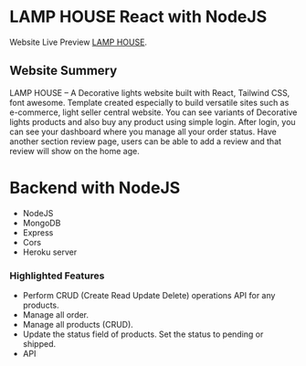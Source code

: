 # LAMP HOUSE React with NodeJS

Website Live Preview [LAMP HOUSE](https://lamp-house-2a1d7.web.app/).

## Website Summery

LAMP HOUSE – A Decorative lights website built with React, Tailwind CSS, font awesome. Template created especially to build versatile sites such as e-commerce, light seller central website. You can see variants of Decorative lights products and also buy any product using simple login. After login, you can see your dashboard where you manage all your order status. Have another section review page, users can be able to add a review and that review will show on the home age.

# Backend with NodeJS

- NodeJS
- MongoDB
- Express
- Cors
- Heroku server

### Highlighted Features

- Perform CRUD (Create Read Update Delete) operations API for any products.
- Manage all order.
- Manage all products (CRUD).
- Update the status field of products. Set the status to pending or shipped.
- API
